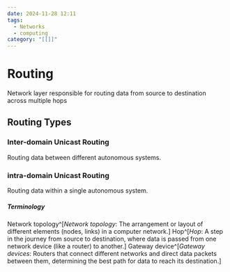 ```yaml
---
date: 2024-11-28 12:11
tags:
  - Networks
  - computing
category: "[[]]"
---
```

# Routing
Network layer responsible for routing data from source to destination across multiple hops

## Routing Types
### Inter-domain Unicast Routing
Routing data between different autonomous systems.

### intra-domain Unicast Routing
Routing data within a single autonomous system.

##### Terminology
Network topology^[*Network topology*: The arrangement or layout of different elements (nodes, links) in a computer network.]
Hop^[*Hop*: A step in the journey from source to destination, where data is passed from one network device (like a router) to another.]
Gateway device^[*Gateway devices*: Routers that connect different networks and direct data packets between them, determining the best path for data to reach its destination.]